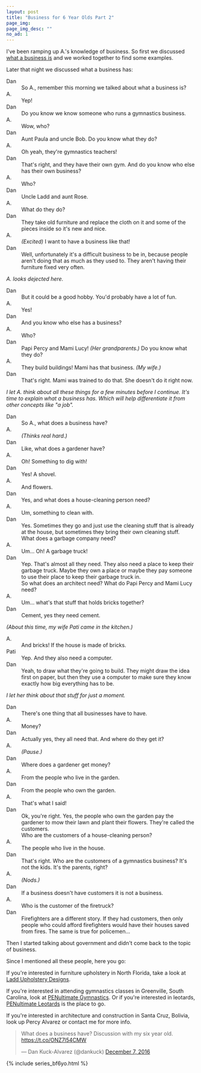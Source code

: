 ```yaml
---
layout: post
title: "Business for 6 Year Olds Part 2"
page_img: 
page_img_desc: ""
no_ad: 1
---
```


I've been ramping up A.'s knowledge of business. So first we discussed <a href="/2016/12/03/business-for-6-year-olds-part-1.html">what a business is</a> and we worked together to find some examples.

Later that night we discussed what a business has:

<dt>Dan</dt>
<dd>So A., remember this morning we talked about what a business is?</dd>

<dt>A.</dt>
<dd>Yep!</dd>

<dt>Dan</dt>
<dd>Do you know we know someone who runs a gymnastics business.</dd>

<dt>A.</dt>
<dd>Wow, who?</dd>

<dt>Dan</dt>
<dd>Aunt Paula and uncle Bob. Do you know what they do?</dd>

<dt>A.</dt>
<dd>Oh yeah, they're gymnastics teachers!</dd>

<dt>Dan</dt>
<dd>That's right, and they have their own gym. And do you know who else has their own business?</dd>

<dt>A.</dt>
<dd>Who?</dd>

<dt>Dan</dt>
<dd>Uncle Ladd and aunt Rose.</dd>

<dt>A.</dt>
<dd>What do they do?</dd>

<dt>Dan</dt>
<dd>They take old furniture and replace the cloth on it and some of the pieces inside so it's new and nice.</dd>

<dt>A.</dt>
<dd><i>(Excited)</i> I want to have a business like that!</dd>

<dt>Dan</dt>
<dd>Well, unfortunately it's a difficult business to be in, because people aren't doing that as much as they used to. They aren't having their furniture fixed very often.</dd>

<i>A. looks dejected here.</i>

<dt>Dan</dt>
<dd>But it could be a good hobby. You'd probably have a lot of fun.</dd>

<dt>A.</dt>
<dd>Yes!</dd>

<dt>Dan</dt>
<dd>And you know who else has a business?</dd>

<dt>A.</dt>
<dd>Who?</dd>

<dt>Dan</dt>
<dd>Papi Percy and Mami Lucy! <i>(Her grandparents.)</i> Do you know what they do?</dd>

<dt>A.</dt>
<dd>They build buildings! Mami has that business. <i>(My wife.)</i></dd>

<dt>Dan</dt>
<dd>That's right. Mami was trained to do that. She doesn't do it right now.</dd>

<i>I let A. think about all these things for a few minutes before I continue. It's time to explain what a business has. Which will help differentiate it from other concepts like "a job".</i>

<dt>Dan</dt>
<dd>So A., what does a business have?</dd>

<dt>A.</dt>
<dd><i>(Thinks real hard.)</i></dd>

<dt>Dan</dt>
<dd>Like, what does a gardener have?</dd>

<dt>A.</dt>
<dd>Oh! Something to dig with!</dd>

<dt>Dan</dt>
<dd>Yes! A shovel.</dd>

<dt>A.</dt>
<dd>And flowers.</dd>

<dt>Dan</dt>
<dd>Yes, and what does a house-cleaning person need?</dd>

<dt>A.</dt>
<dd>Um, something to clean with.</dd>

<dt>Dan</dt>
<dd>Yes. Sometimes they go and just use the cleaning stuff that is already at the house, but sometimes they bring their own cleaning stuff.</dd>
<dd>What does a garbage company need?</dd>

<dt>A.</dt>
<dd>Um... Oh! A garbage truck!</dd>

<dt>Dan</dt>
<dd>Yep. That's almost all they need. They also need a place to keep their garbage truck. Maybe they own a place or maybe they pay someone to use their place to keep their garbage truck in.</dd>
<dd>So what does an architect need? What do Papi Percy and Mami Lucy need?</dd>

<dt>A.</dt>
<dd>Um... what's that stuff that holds bricks together?</dd>

<dt>Dan</dt>
<dd>Cement, yes they need cement.</dd>

<i>(About this time, my wife Pati came in the kitchen.)</i>

<dt>A.</dt>
<dd>And bricks! If the house is made of bricks.</dd>

<dt>Pati</dt>
<dd>Yep. And they also need a computer.</dd>

<dt>Dan</dt>
<dd>Yeah, to draw what they're going to build. They might draw the idea first on paper, but then they use a computer to make sure they know exactly how big everything has to be.</dd>

<i>I let her think about that stuff for just a moment.</i>

<dt>Dan</dt>
<dd>There's one thing that all businesses have to have.</dd>

<dt>A.</dt>
<dd>Money?</dd>

<dt>Dan</dt>
<dd>Actually yes, they all need that. And where do they get it?</dd>

<dt>A.</dt>
<dd><i>(Pause.)</i></dd>

<dt>Dan</dt>
<dd>Where does a gardener get money?</dd>

<dt>A.</dt>
<dd>From the people who live in the garden.</dd>

<dt>Dan</dt>
<dd>From the people who own the garden.</dd>

<dt>A.</dt>
<dd>That's what I said!</dd>

<dt>Dan</dt>
<dd>Ok, you're right. Yes, the people who own the garden pay the gardener to mow their lawn and plant their flowers. They're called the customers.</dd>
<dd>Who are the customers of a house-cleaning person?</dd>

<dt>A.</dt>
<dd>The people who live in the house.</dd>

<dt>Dan</dt>
<dd>That's right. Who are the customers of a gymnastics business? It's not the kids. It's the parents, right?</dd>

<dt>A.</dt>
<dd><i>(Nods.)</i></dd>

<dt>Dan</dt>
<dd>If a business doesn't have customers it is not a business.</dd>

<dt>A.</dt>
<dd>Who is the customer of the firetruck?</dd>

<dt>Dan</dt>
<dd>Firefighters are a different story. If they had customers, then only people who could afford firefighters would have their houses saved from fires. The same is true for policemen...</dd>

Then I started talking about government and didn't come back to the topic of business.

Since I mentioned all these people, here you go:

If you're interested in furniture upholstery in North Florida, take a look at <a href="http://www.northfloridachair.com">Ladd Upholstery Designs</a>.

If you're interested in attending gymnastics classes in Greenville, South Carolina, look at <a href="http://www.penultimategym.com">PENultimate Gymnastics</a>. Or if you're interested in leotards, <a href="http://www.etsy.com/shop/PENultimateLeotards">PENultimate Leotards</a> is the place to go.

If you're interested in architecture and construction in Santa Cruz, Bolivia, look up Percy Alvarez or contact me for more info.

<blockquote class="twitter-tweet" data-lang="en"><p lang="en" dir="ltr">What does a business have? Discussion with my six year old. <a href="https://t.co/ONZ7l54CMW">https://t.co/ONZ7l54CMW</a></p>&mdash; Dan Kuck-Alvarez (@dankuck) <a href="https://twitter.com/dankuck/status/806611988520599553">December 7, 2016</a></blockquote>
<script async src="//platform.twitter.com/widgets.js" charset="utf-8"></script>

{% include series_bf6yo.html %}

